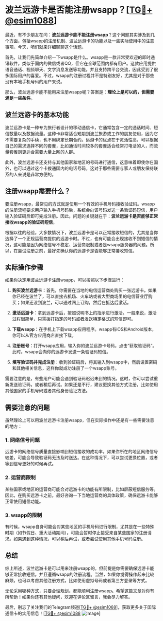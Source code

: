 # 波兰远游卡是否能注册wsapp？[[TG💪+ @esim1088](https://t.me/s/esim1088)]

最近，有不少朋友在问：**波兰远游卡能不能注册wsapp**？这个问题其实涉及到几个方面，包括wsapp的注册机制、波兰远游卡的功能以及一些实际使用中的注意事项。今天，咱们就来详细聊聊这个话题。

首先，让我们先简单介绍一下wsapp是什么。wsapp是一款非常受欢迎的即时通讯软件，类似于国内的微信或者QQ，但它在全球范围内都有用户。这款应用提供语音通话、视频聊天、文字消息发送等功能，并且支持跨平台交流，因此受到了很多国际用户的喜爱。不过，wsapp的注册过程并不是特别友好，尤其是对于那些没有本地手机号码的用户来说。

那么，波兰远游卡能不能用来注册wsapp呢？答案是：**理论上是可以的，但需要满足一些条件**。

## 波兰远游卡的基本功能

波兰远游卡是一种专为旅行者设计的移动通信卡，它通常包含一定的通话时间、短信数量以及数据流量。这种卡非常适合短期到波兰旅游或工作的朋友使用，因为它不需要复杂的手续，也不用绑定长期合约。远游卡的优点在于灵活性高，可以根据自己的需求选择不同的套餐，比如通话时间较多的套餐适合经常打电话的人，而流量套餐则更适合需要大量上网的人群。

此外，波兰远游卡还支持与其他国家和地区的号码进行通信，这意味着即使你在国外，也可以通过这个卡拨通国内的电话号码。这对于那些需要与家人或朋友保持联系的人来说是非常方便的。

## 注册wsapp需要什么？

要注册wsapp，最常见的方式就是使用一个有效的手机号码接收验证码。wsapp的注册流程要求用户输入手机号码后，系统会向该号码发送一条验证码短信，用户输入验证码后即可完成注册。因此，问题的关键就在于：**波兰远游卡是否能够正常接收wsapp的验证码短信**。

根据以往的经验，大多数情况下，波兰远游卡是可以正常接收短信的，尤其是当你选择了一个正规运营商提供的远游卡时。不过，也有可能会出现接收不到短信的情况，这可能是因为网络信号不稳定、运营商限制或者是wsapp服务器的问题。所以，在尝试注册之前，最好先确认你的远游卡是否能够正常接收短信。

## 实际操作步骤

如果你决定用波兰远游卡注册wsapp，可以按照以下步骤进行：

1. **购买波兰远游卡**：首先，你需要在当地的电信运营商处购买一张远游卡。如果你已经在波兰了，可以直接去机场、火车站或者大型商场里的电信营业厅购买；如果还没到波兰，可以通过网上订购，然后在抵达后激活。

2. **激活远游卡**：拿到远游卡后，按照说明书上的指示进行激活。一般来说，激活过程很简单，只需拨打指定的号码或者发送特定格式的短信即可。

3. **下载wsapp**：在手机上下载wsapp应用程序。wsapp有iOS和Android版本，你可以从官方应用商店直接下载。

4. **注册账号**：打开wsapp应用，输入你的波兰远游卡号码，点击“获取验证码”。此时，wsapp会向你的远游卡发送一条验证码短信。

5. **填写验证码并完成注册**：收到验证码后，将其输入到wsapp中，然后设置密码和其他相关信息，这样你就成功注册了一个wsapp账号。

需要注意的是，有些用户可能会遇到验证码迟迟未到的情况。这时，你可以尝试重新发送验证码，或者稍后再试。如果还是不行，建议更换其他方式注册，比如使用其他国家的手机号码或者其他身份验证方法。

## 需要注意的问题

虽然理论上可以用波兰远游卡注册wsapp，但在实际操作中还是有一些需要注意的地方：

### 1. 网络信号问题

远游卡的网络信号质量直接影响到短信接收的成功率。如果你所在的地区网络信号较差，可能会导致验证码无法及时送达。在这种情况下，可以尝试更换位置，或者等到信号更好的时候再试。

### 2. 运营商限制

某些国家或地区的运营商可能会对远游卡的功能有所限制，比如屏蔽短信服务等。因此，在购买远游卡之前，最好咨询一下当地运营商的具体政策，确保远游卡能够正常使用短信功能。

### 3. wsapp的限制

有时候，wsapp自身可能会对某些地区的手机号码进行限制，尤其是在一些特殊时期（如节假日、重大活动期间），可能会暂时停止接受来自某些国家的注册请求。如果遇到这种情况，可以稍后再试，或者尝试使用其他手机号码注册。

## 总结

综上所述，波兰远游卡是可以用来注册wsapp的，但前提是你需要确保远游卡能够正常接收短信，并且遵循wsapp的注册流程。当然，如果你觉得操作起来比较麻烦，也可以考虑其他注册方式，比如使用虚拟号码或者第三方登录等方式。

无论采用哪种方式，只要合理规划，都能顺利注册wsapp。希望这篇文章对你有所帮助！如果你还有其他疑问，欢迎在评论区留言，我会尽力解答。

最后，别忘了关注我们的Telegram频道[[TG💪+ @esim1088](https://t.me/s/esim1088)]，获取更多关于国际通信卡的实用信息！[[TG💪+ @esim1088](https://t.me/s/esim1088) ![Image](https://i.postimg.cc/4NQfJmqS/Snipaste-2025-05-13-00-14-12.png)]